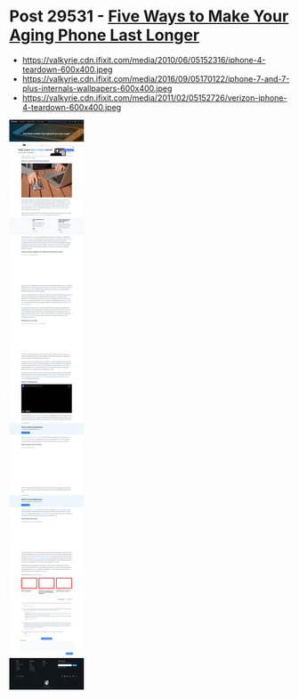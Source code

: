 # Post 29531 - [Five Ways to Make Your Aging Phone Last Longer](https://www.ifixit.com/News/29531/five-ways-to-make-your-aging-phone-last-longer)

- https://valkyrie.cdn.ifixit.com/media/2010/06/05152316/iphone-4-teardown-600x400.jpeg
- https://valkyrie.cdn.ifixit.com/media/2016/09/05170122/iphone-7-and-7-plus-internals-wallpapers-600x400.jpeg
- https://valkyrie.cdn.ifixit.com/media/2011/02/05152726/verizon-iphone-4-teardown-600x400.jpeg

![screencap](screenshots/ad98784d-1ded-423b-85db-eb06201cf49d.png)
